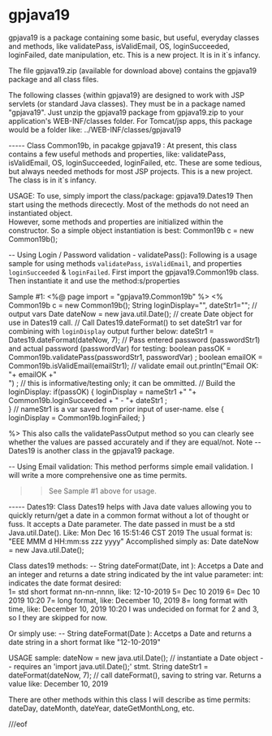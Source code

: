 # gpjava19
gpjava19 is a package containing some basic, but useful, everyday classes and methods, like  validatePass, isValidEmail, OS, loginSucceeded, loginFailed, date manipulation, etc. This is a new project.  It is in it`s infancy.

The file gpjava19.zip (available for download above) contains the gpjava19 package and all class files.

The following classes {within gpjava19} are designed to work with JSP servlets (or standard Java classes).  They must be in a package named "gpjava19".  Just unzip the gpjava19 package from gpjava19.zip to your application's WEB-INF/classes folder.
For Tomcat/jsp apps, this package would be a folder like:
  ../WEB-INF/classes/gpjava19
  
  
----- Class Common19b,  in pacakge gpjava19 :
At present, this class contains a few useful methods and properties, like:
  validatePass, isValidEmail, OS, loginSucceeded, loginFailed, etc.
These are some tedious, but always needed methods for most JSP projects.
This is a new project.  The class is in it`s infancy.

USAGE:
To use, simply import the class/package:  gpjava19.Dates19
Then start using the methods direcectly.  Most of the methods do not need an instantiated object.  
However, some methods and properties are initialized within the constructor.  So a simple object instantiation is best:
  Common19b c = new Common19b();

-- Using Login / Password validation - validatePass():
Following is a usage sample for using methods `validatePass`, `isValidEmail`, and properties `loginSucceeded` & `loginFailed`.  First import the  gpjava19.Common19b class.  Then instantiate it  and use the method:s/properties

Sample #1:
  <%@ page import = "gpjava19.Common19b" %>
  <%
  Common19b c = new Common19b();
  String loginDisplay="", dateStr1="";    // output vars
  Date dateNow = new java.util.Date();   // create Date object for use in Dates19 call.
  // Call Dates19.dateFormat() to set dateStr1 var for combining with `loginDisplay` output further below:
  dateStr1 = Dates19.dateFormat(dateNow, 7);
  // Pass entered password (passwordStr1) and actual password (passwordVar) for testing:
  boolean passOK = Common19b.validatePass(passwordStr1, passwordVar) ;
  boolean emailOK = Common19b.isValidEmail(emailStr1);   // validate email
  out.println("Email OK: "+ emailOK +"<br/>") ;    // this is informative/testing only; it can be ommitted.
  // Build the loginDisplay:
  if(passOK) {
    loginDisplay = nameStr1 +" "+ Common19b.loginSucceeded + " - "+ dateStr1 ;    
  }  // nameStr1 is a var saved from prior input of user-name.
  else {   loginDisplay = Common19b.loginFailed;   }

  %>
This also calls the validatePassOutput method so you can clearly see whether the values are passed accurately and if they are equal/not.
Note -- Dates19 is another class in the gpjava19 package.


-- Using Email validation:
This method performs simple email validation.  I will write a more comprehensive one as time permits.
>> See Sample #1 above for usage.


----- Dates19:
Class Dates19 helps with Java date values allowing you to quickly return/get a date in a common format without a lot of thought or fuss.  It accepts a Date parameter.  The date passed in must be a  std  Java.util.Date().
Like:  Mon Dec 16 15:51:46 CST 2019
The usual format is:  "EEE MMM d HH:mm:ss zzz yyyy"
Accomplished simply as:  Date dateNow = new Java.util.Date();

Class dates19 methods:
-- String dateFormat(Date, int ):  Accetps a Date and an integer and returns a date string indicated by the int value parameter:
   int:  indicates the date format desired:  
   1= std short format nn-nn-nnnn, like:  12-10-2019
   5= Dec 10 2019
   6= Dec 10 2019 10:20
   7= long format, like:   December 10, 2019
   8= long format with time, like:  	December 10, 2019 10:20
I was undecided on  format for 2 and 3, so I they are skipped for now.

Or simply use:
-- String dateFormat(Date ):  Accetps a Date and returns a date string in a short format like  "12-10-2019"

USAGE sample:
  dateNow = new java.util.Date();     // instantiate a Date object -- requires an  'import java.util.Date();' stmt.
  String dateStr1 = dateFormat(dateNow, 7);   // call dateFormat(), saving to string var.
Returns a value like:   December 10, 2019

There are other methods within this class I will describe as time permits:
dateDay, dateMonth, dateYear, dateGetMonthLong, etc.




///eof



